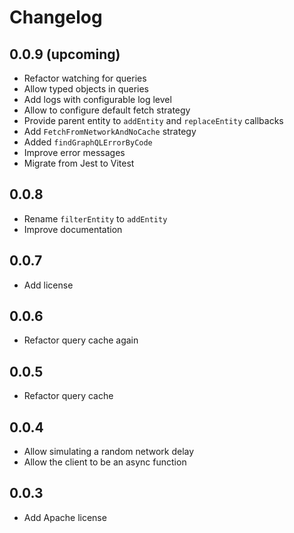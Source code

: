 # Changelog

## 0.0.9 (upcoming)

  * Refactor watching for queries
  * Allow typed objects in queries
  * Add logs with configurable log level
  * Allow to configure default fetch strategy
  * Provide parent entity to `addEntity` and `replaceEntity` callbacks
  * Add `FetchFromNetworkAndNoCache` strategy
  * Added `findGraphQLErrorByCode`
  * Improve error messages
  * Migrate from Jest to Vitest

## 0.0.8

  * Rename `filterEntity` to `addEntity`
  * Improve documentation

## 0.0.7

  * Add license

## 0.0.6

  * Refactor query cache again

## 0.0.5

  * Refactor query cache

## 0.0.4

  * Allow simulating a random network delay
  * Allow the client to be an async function

## 0.0.3

  * Add Apache license
